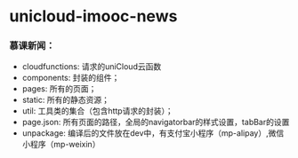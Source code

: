 # unicloud-imooc-news

### 慕课新闻：
+ cloudfunctions: 请求的uniCloud云函数
+ components: 封装的组件；
+ pages: 所有的页面；
+ static: 所有的静态资源；
+ util: 工具类的集合（包含http请求的封装）；
+ page.json: 所有页面的路径，全局的navigatorbar的样式设置，tabBar的设置
+ unpackage: 编译后的文件放在dev中，有支付宝小程序（mp-alipay）,微信小程序（mp-weixin）